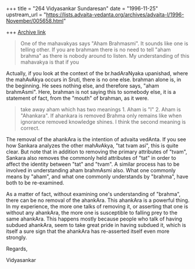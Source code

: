 +++
title = "264 Vidyasankar Sundaresan"
date = "1996-11-25"
upstream_url = "https://lists.advaita-vedanta.org/archives/advaita-l/1996-November/005658.html"

+++
[Archive link](https://lists.advaita-vedanta.org/archives/advaita-l/1996-November/005658.html)

> One of the mahavakyas says "Aham Brahmasmi".  It sounds like one is telling
> other.  If you are brahmam there is no need to tell "aham brahma" as there is
> nobody around to listen.   My understanding of this mahavakya is that if you


Actually, if you look at the context of the br.hadAraNyaka upanishad,
where the mahAvAkya occurs in Sruti, there is no one else. brahman alone
is, in the beginning. He sees nothing else, and therefore says, "aham
brahmAsmi". Here, brahman is not saying this to somebody else, it is a
statement of fact, from the "mouth" of brahman, as it were.


> take away aham which has two meanings 1. Aham is "I"   2. Aham is "Ahankara".
>  If ahankara is removed Brahma only remains like when ignorance removed
> knowledge shines.  I think the second meaning is correct.


The removal of the ahankAra is the intention of advaita vedAnta. If
you see how Sankara analyzes the other mahAvAkya, "tat tvam asi", this is
quite clear. But note that in addition to removing the primary attributes
of "tvam", Sankara also removes the commonly held attributes of "tat" in
order to affect the identity between "tat" and "tvam". A similar process
has to be involved in understanding aham brahmAsmi also. What one commonly
means by "aham", and what one commonly understands by "brahma", have both
to be re-examined.

As a matter of fact, without examining one's understanding of "brahma",
there can be no removal of the ahankAra. This ahankAra is a powerful
thing. In my experience, the more one talks of removing it, or asserting
that one is without any ahankAra, the more one is susceptible to falling
prey to the same ahankAra. This happens mostly because people who talk of
having subdued ahankAra, seem to take great pride in having subdued it,
which is itself a sure sign that the ahankAra has re-asserted itself even
more strongly.

Regards,

Vidyasankar

